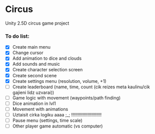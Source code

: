 # Circus
Unity 2.5D circus game project

### To do list:
- [x] Create main menu
- [x] Change cursor
- [x] Add animation to dice and clouds
- [x] Add sounds and music
- [x] Create character selection screen
- [x] Create second scene
- [x] Create settings menu (resolution, volume, +1)
- [ ] Create leaderboard (name, time, count (cik reizes meta kaulinu/cik gajieni lidz uzvarai))
- [ ] Game logic with movement (waypoints/path finding)
- [ ] Dice animation in lvl1
- [ ] Movement with animations
- [ ] Uztaisit cirka logiku aaaa ;_; !!!!!!!!!!!!!!!!!!!!!!!!
- [ ] Pause menu (settings, time scale)
- [ ] Other player game automatic (vs computer)